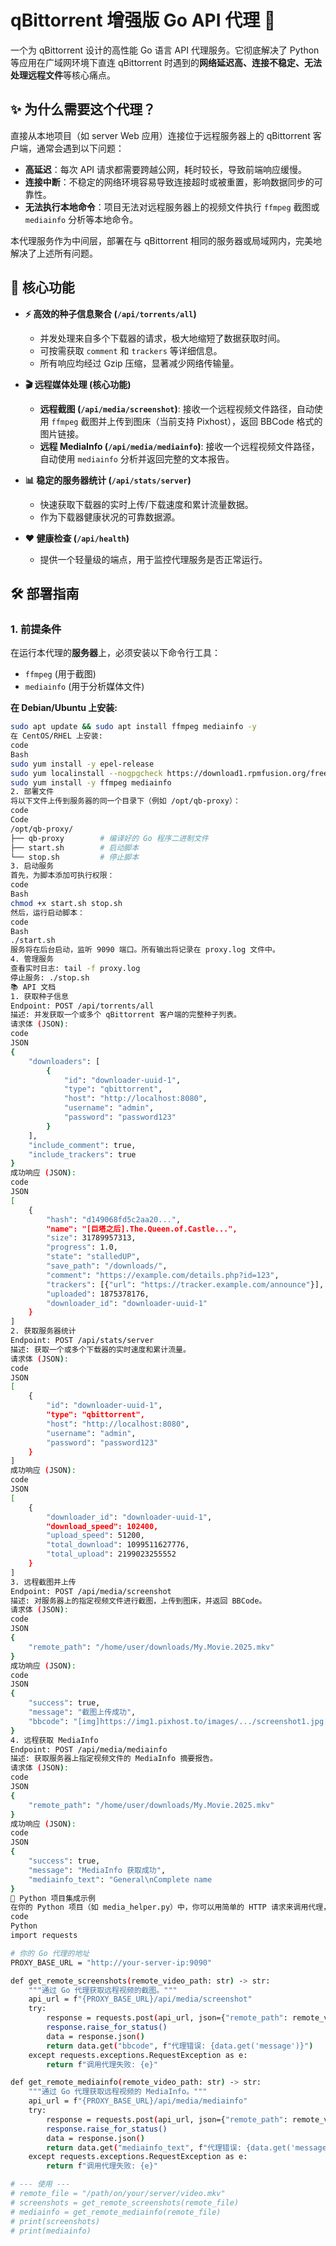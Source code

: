 # qBittorrent 增强版 Go API 代理 🚀

一个为 qBittorrent 设计的高性能 Go 语言 API 代理服务。它彻底解决了 Python 等应用在广域网环境下直连 qBittorrent 时遇到的**网络延迟高、连接不稳定、无法处理远程文件**等核心痛点。

## ✨ 为什么需要这个代理？

直接从本地项目（如 server Web 应用）连接位于远程服务器上的 qBittorrent 客户端，通常会遇到以下问题：

-   **高延迟**：每次 API 请求都需要跨越公网，耗时较长，导致前端响应缓慢。
-   **连接中断**：不稳定的网络环境容易导致连接超时或被重置，影响数据同步的可靠性。
-   **无法执行本地命令**：项目无法对远程服务器上的视频文件执行 `ffmpeg` 截图或 `mediainfo` 分析等本地命令。

本代理服务作为中间层，部署在与 qBittorrent 相同的服务器或局域网内，完美地解决了上述所有问题。

## 🚀 核心功能

-   **⚡ 高效的种子信息聚合 (`/api/torrents/all`)**
    -   并发处理来自多个下载器的请求，极大地缩短了数据获取时间。
    -   可按需获取 `comment` 和 `trackers` 等详细信息。
    -   所有响应均经过 Gzip 压缩，显著减少网络传输量。

-   **🎬 远程媒体处理 (核心功能)**
    -   **远程截图 (`/api/media/screenshot`)**: 接收一个远程视频文件路径，自动使用 `ffmpeg` 截图并上传到图床（当前支持 Pixhost），返回 BBCode 格式的图片链接。
    -   **远程 MediaInfo (`/api/media/mediainfo`)**: 接收一个远程视频文件路径，自动使用 `mediainfo` 分析并返回完整的文本报告。

-   **📊 稳定的服务器统计 (`/api/stats/server`)**
    -   快速获取下载器的实时上传/下载速度和累计流量数据。
    -   作为下载器健康状况的可靠数据源。

-   **❤️ 健康检查 (`/api/health`)**
    -   提供一个轻量级的端点，用于监控代理服务是否正常运行。

## 🛠️ 部署指南

### 1. 前提条件

在运行本代理的**服务器**上，必须安装以下命令行工具：

-   `ffmpeg` (用于截图)
-   `mediainfo` (用于分析媒体文件)

**在 Debian/Ubuntu 上安装:**
```bash
sudo apt update && sudo apt install ffmpeg mediainfo -y
在 CentOS/RHEL 上安装:
code
Bash
sudo yum install -y epel-release
sudo yum localinstall --nogpgcheck https://download1.rpmfusion.org/free/el/rpmfusion-free-release-$(rpm -E %rhel).noarch.rpm -y
sudo yum install -y ffmpeg mediainfo
2. 部署文件
将以下文件上传到服务器的同一个目录下（例如 /opt/qb-proxy）：
code
Code
/opt/qb-proxy/
├── qb-proxy        # 编译好的 Go 程序二进制文件
├── start.sh        # 启动脚本
└── stop.sh         # 停止脚本
3. 启动服务
首先，为脚本添加可执行权限：
code
Bash
chmod +x start.sh stop.sh
然后，运行启动脚本：
code
Bash
./start.sh
服务将在后台启动，监听 9090 端口。所有输出将记录在 proxy.log 文件中。
4. 管理服务
查看实时日志: tail -f proxy.log
停止服务: ./stop.sh
📚 API 文档
1. 获取种子信息
Endpoint: POST /api/torrents/all
描述: 并发获取一个或多个 qBittorrent 客户端的完整种子列表。
请求体 (JSON):
code
JSON
{
    "downloaders": [
        {
            "id": "downloader-uuid-1",
            "type": "qbittorrent",
            "host": "http://localhost:8080",
            "username": "admin",
            "password": "password123"
        }
    ],
    "include_comment": true,
    "include_trackers": true
}
成功响应 (JSON):
code
JSON
[
    {
        "hash": "d149068fd5c2aa20...",
        "name": "[巨塔之后].The.Queen.of.Castle...",
        "size": 31789957313,
        "progress": 1.0,
        "state": "stalledUP",
        "save_path": "/downloads/",
        "comment": "https://example.com/details.php?id=123",
        "trackers": [{"url": "https://tracker.example.com/announce"}],
        "uploaded": 1875378176,
        "downloader_id": "downloader-uuid-1"
    }
]
2. 获取服务器统计
Endpoint: POST /api/stats/server
描述: 获取一个或多个下载器的实时速度和累计流量。
请求体 (JSON):
code
JSON
[
    {
        "id": "downloader-uuid-1",
        "type": "qbittorrent",
        "host": "http://localhost:8080",
        "username": "admin",
        "password": "password123"
    }
]
成功响应 (JSON):
code
JSON
[
    {
        "downloader_id": "downloader-uuid-1",
        "download_speed": 102400,
        "upload_speed": 51200,
        "total_download": 1099511627776,
        "total_upload": 2199023255552
    }
]
3. 远程截图并上传
Endpoint: POST /api/media/screenshot
描述: 对服务器上的指定视频文件进行截图，上传到图床，并返回 BBCode。
请求体 (JSON):
code
JSON
{
    "remote_path": "/home/user/downloads/My.Movie.2025.mkv"
}
成功响应 (JSON):
code
JSON
{
    "success": true,
    "message": "截图上传成功",
    "bbcode": "[img]https://img1.pixhost.to/images/.../screenshot1.jpg[/img]\n[img]https://img1.pixhost.to/images/.../screenshot2.jpg[/img]"
}
4. 远程获取 MediaInfo
Endpoint: POST /api/media/mediainfo
描述: 获取服务器上指定视频文件的 MediaInfo 摘要报告。
请求体 (JSON):
code
JSON
{
    "remote_path": "/home/user/downloads/My.Movie.2025.mkv"
}
成功响应 (JSON):
code
JSON
{
    "success": true,
    "message": "MediaInfo 获取成功",
    "mediainfo_text": "General\nComplete name                            : /home/user/downloads/My.Movie.2025.mkv\nFormat                                   : Matroska\n..."
}
🐍 Python 项目集成示例
在你的 Python 项目（如 media_helper.py）中，你可以用简单的 HTTP 请求来调用代理，从而替代本地的 ffmpeg 和 mediainfo 调用。
code
Python
import requests

# 你的 Go 代理的地址
PROXY_BASE_URL = "http://your-server-ip:9090"

def get_remote_screenshots(remote_video_path: str) -> str:
    """通过 Go 代理获取远程视频的截图。"""
    api_url = f"{PROXY_BASE_URL}/api/media/screenshot"
    try:
        response = requests.post(api_url, json={"remote_path": remote_video_path}, timeout=180)
        response.raise_for_status()
        data = response.json()
        return data.get("bbcode", f"代理错误: {data.get('message')}")
    except requests.exceptions.RequestException as e:
        return f"调用代理失败: {e}"

def get_remote_mediainfo(remote_video_path: str) -> str:
    """通过 Go 代理获取远程视频的 MediaInfo。"""
    api_url = f"{PROXY_BASE_URL}/api/media/mediainfo"
    try:
        response = requests.post(api_url, json={"remote_path": remote_video_path}, timeout=60)
        response.raise_for_status()
        data = response.json()
        return data.get("mediainfo_text", f"代理错误: {data.get('message')}")
    except requests.exceptions.RequestException as e:
        return f"调用代理失败: {e}"

# --- 使用 ---
# remote_file = "/path/on/your/server/video.mkv"
# screenshots = get_remote_screenshots(remote_file)
# mediainfo = get_remote_mediainfo(remote_file)
# print(screenshots)
# print(mediainfo)
